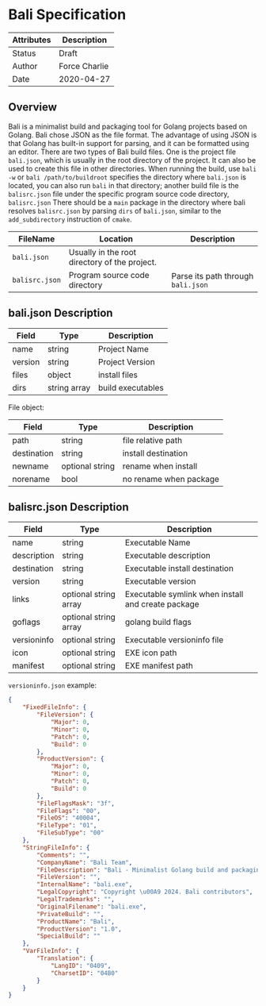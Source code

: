 # Bali Specification

|Attributes|Description|
|---|---|
|Status|Draft|
|Author|Force Charlie|
|Date|2020-04-27|

## Overview

Bali is a minimalist build and packaging tool for Golang projects based on Golang. Bali chose JSON as the file format. The advantage of using JSON is that Golang has built-in support for parsing, and it can be formatted using an editor. There are two types of Bali build files. One is the project file `bali.json`, which is usually in the root directory of the project. It can also be used to create this file in other directories. When running the build, use `bali -w` or `bali /path/to/buildroot` specifies the directory where `bali.json` is located, you can also run `bali` in that directory; another build file is the `balisrc.json` file under the specific program source code directory, `balisrc.json` There should be a `main` package in the directory where bali resolves `balisrc.json` by parsing `dirs` of `bali.json`, similar to the `add_subdirectory` instruction of `cmake`. 

|FileName|Location|Description|
|---|---|---|
|`bali.json`|Usually in the root directory of the project.||
|`balisrc.json`|Program source code directory|Parse its path through `bali.json`|

## bali.json Description

|Field|Type|Description|
|---|---|---|
|name|string|Project Name|
|version|string|Project Version|
|files|object|install files|
|dirs|string array|build executables|

File object:

|Field|Type|Description|
|---|---|---|
|path|string|file relative path|
|destination|string|install destination|
|newname|optional string|rename when install|
|norename|bool|no rename when package|

## balisrc.json Description

|Field|Type|Description|
|---|---|---|
|name|string|Executable Name|
|description|string|Executable description|
|destination|string|Executable install destination|
|version|string|Executable version|
|links|optional string array|Executable symlink when install and create package|
|goflags|optional string array|golang build flags|
|versioninfo|optional string|Executable versioninfo file|
|icon|optional string|EXE icon path|
|manifest|optional string|EXE manifest path|


`versioninfo.json` example:

```json
{
	"FixedFileInfo": {
		"FileVersion": {
			"Major": 0,
			"Minor": 0,
			"Patch": 0,
			"Build": 0
		},
		"ProductVersion": {
			"Major": 0,
			"Minor": 0,
			"Patch": 0,
			"Build": 0
		},
		"FileFlagsMask": "3f",
		"FileFlags": "00",
		"FileOS": "40004",
		"FileType": "01",
		"FileSubType": "00"
	},
	"StringFileInfo": {
		"Comments": "",
		"CompanyName": "Bali Team",
		"FileDescription": "Bali - Minimalist Golang build and packaging tool",
		"FileVersion": "",
		"InternalName": "bali.exe",
		"LegalCopyright": "Copyright \u00A9 2024. Bali contributors",
		"LegalTrademarks": "",
		"OriginalFilename": "bali.exe",
		"PrivateBuild": "",
		"ProductName": "Bali",
		"ProductVersion": "1.0",
		"SpecialBuild": ""
	},
	"VarFileInfo": {
		"Translation": {
			"LangID": "0409",
			"CharsetID": "04B0"
		}
	}
}
```